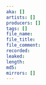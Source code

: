 ```yaml
---
aka: []
artists: []
producers: []
tags: []
file_name: 
file_title: 
file_comment:
recorded: 
leaked:
length: 
md5: 
mirrors: []
---
```


